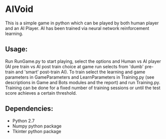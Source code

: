 # AIVoid

This is a simple game in python which can be played by both human player and an AI Player. AI has been trained via neural network reinforcement learning.

## Usage:
Run RunGame.py to start playing, select the options and Human vs AI player (AI pre train vs AI post train choice at game run selects from 'dumb' pre-train and 'smart' post-train AI).
To train select the learning and game parameters in GameParameters and LearnParameters in Training.py (see descriptions in Game and Bots modules and the report) and run Training.py. Training can be done for a fixed number of training sessions or until the test score achieves a certain threshold.

## Dependencies:
* Python 2.7
* Numpy python package
* Tkinter python package


